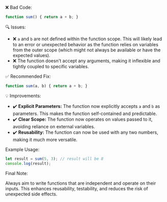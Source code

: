 ❌ Bad Code:
```javascript
function sum() { return a + b; }
```

🔍 Issues:
* ❌ `a` and `b` are not defined within the function scope. This will likely lead to an error or unexpected behavior as
the function relies on variables from the outer scope (which might not always be available or have the expected values).
* ❌ The function doesn't accept any arguments, making it inflexible and tightly coupled to specific variables.

✅ Recommended Fix:
```javascript
function sum(a, b) { return a + b; }
```

💡 Improvements:
* ✔️ **Explicit Parameters:** The function now explicitly accepts `a` and `b` as parameters. This makes the function
self-contained and predictable.
* ✔️ **Clear Scope:** The function now operates on values passed to it, avoiding reliance on external variables.
* ✔️ **Reusability:** The function can now be used with any two numbers, making it much more versatile.

Example Usage:

```javascript
let result = sum(5, 3); // result will be 8
console.log(result);
```

Final Note:

Always aim to write functions that are independent and operate on their inputs. This enhances reusability, testability,
and reduces the risk of unexpected side effects.